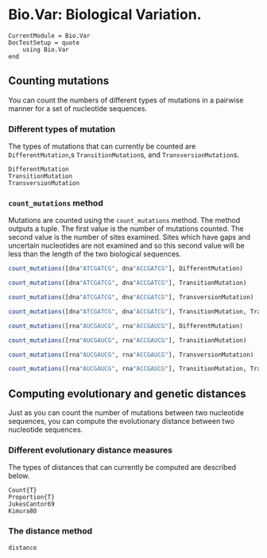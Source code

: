 # Bio.Var: Biological Variation.

```@meta
CurrentModule = Bio.Var
DocTestSetup = quote
    using Bio.Var
end
```

## Counting mutations

You can count the numbers of different types of mutations in a pairwise manner
for a set of nucleotide sequences.

### Different types of mutation

The types of mutations that can currently be counted are `DifferentMutation`,s
`TransitionMutation`s, and `TransversionMutation`s.

```@docs
DifferentMutation
TransitionMutation
TransversionMutation
```

### `count_mutations` method

Mutations are counted using the `count_mutations` method.
The method outputs a tuple. The first value is the number of mutations counted.
The second value is the number of sites examined. Sites which have gaps and
uncertain nucleotides are not examined and so this second value will be less
than the length of the two biological sequences.

```julia
count_mutations([dna"ATCGATCG", dna"ACCGATCG"], DifferentMutation)

count_mutations([dna"ATCGATCG", dna"ACCGATCG"], TransitionMutation)

count_mutations([dna"ATCGATCG", dna"ACCGATCG"], TransversionMutation)

count_mutations([dna"ATCGATCG", dna"ACCGATCG"], TransitionMutation, TransversionMutation)

count_mutations([rna"AUCGAUCG", rna"ACCGAUCG"], DifferentMutation)

count_mutations([rna"AUCGAUCG", rna"ACCGAUCG"], TransitionMutation)

count_mutations([rna"AUCGAUCG", rna"ACCGAUCG"], TransversionMutation)

count_mutations([rna"AUCGAUCG", rna"ACCGAUCG"], TransitionMutation, TransversionMutation)
```

## Computing evolutionary and genetic distances

Just as you can count the number of mutations between two nucleotide sequences,
you can compute the evolutionary distance between two nucleotide sequences.

### Different evolutionary distance measures

The types of distances that can currently be computed are described below.

```@docs
Count{T}
Proportion{T}
JukesCantor69
Kimura80
```

### The distance method

```@docs
distance
```
